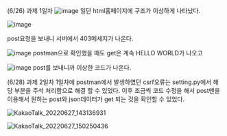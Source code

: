 (6/26)
과제 1일차
![image](https://user-images.githubusercontent.com/101690974/175804159-99b5a31b-4046-4f58-a391-7017e4c2d0b0.png)
일단 html홈페이지에 구조가 이상하게 나타났다.

![image](https://user-images.githubusercontent.com/101690974/175803853-9406554c-91f2-4d62-aa37-1be6b3ecd0e7.png)

post요청을 보내니 서버에서 403메세지가 나온다.

![image](https://user-images.githubusercontent.com/101690974/175804212-1487eefc-db3a-458f-a47a-e8d098d4965d.png)
postman으로 확인했을 때도 get은 계속 HELLO WORLD가 나오고

![image](https://user-images.githubusercontent.com/101690974/175804235-96766d22-a082-402e-915a-2a52aae1feae.png)
post를 보내니까 이상한 코드가 나온다.


(6/28)
과제 2일차
1일차에 postman에서 발생하였던 csrf오류는 setting.py에서 해당 부분을 주석 처리함으로 해결 할 수 있었다. 이후 조금씩 코드 수정을 해서 post맨을 이용해서 원하는 post와 json데이터가 get 되는 것을 확인할 수 있었다.

![KakaoTalk_20220627_143136931](https://user-images.githubusercontent.com/101690974/176085306-5e28ef9c-8e8f-4365-9c89-28f5b3dc45c4.png)

![KakaoTalk_20220627_150250436](https://user-images.githubusercontent.com/101690974/176085265-805e17e1-a6eb-44b9-ae65-8eec72ff38ba.png)
